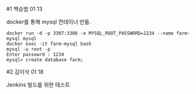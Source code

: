 #1 백승범 01 13

docker를 통해 mysql 컨테이너 만듦.
````
docker run -d -p 3307:3306 -e MYSQL_ROOT_PASSWORD=1234 --name farm-mysql mysql
docker exec -it farm-mysql bash
mysql -u root -p
Enter passowrd : 1234
mysql> create database farm;
````

#2 김이삭 01 18

Jenkins 빌드를 위한 테스트

